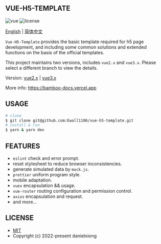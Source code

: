 ## VUE-H5-TEMPLATE

<p>
  <a>
    <img src="https://img.shields.io/badge/vue-2.6.11-brightgreen.svg" alt="vue">
  </a>
  <a>
    <img src="https://img.shields.io/github/license/mashape/apistatus.svg" alt="license">
  </a>
</p>

[English](https://github.com/Ewall1106/vue-h5-template/blob/2.x/README.md) | [简体中文](https://github.com/Ewall1106/vue-h5-template/blob/2.x/README.zh.md)

`Vue-H5-Template` provides the basic template required for h5 page development, and including some common solutions and extended functions on the basis of the official templates.

This project maintains two versions, includes `vue2.x` and `vue3.x`. Please select a different branch to view the details.

Version: [vue2.x](https://github.com/Ewall1106/vue-h5-template) | [vue3.x](https://github.com/Ewall1106/vue-next-template)

More info: https://bamboo-docs.vercel.app

## USAGE

```bash
# clone
$ git clone git@github.com:Ewall1106/vue-h5-template.git
# install & run
$ yarn & yarn dev
```

## FEATURES

- `eslint` check and error prompt.
- reset stylesheet to reduce browser inconsistencies.
- generate simulated data by `mock.js`.
- `prettier` uniform program style.
- mobile adaptation.
- `vuex` encapsulation && usage.
- `vue-router` routing configuration and permission control.
- `axios` encapsulation and request.
- and more...

## LICENSE

- [MIT](https://github.com/Ewall1106/vue-h5-template/blob/master/LICENSE)
- Copyright (c) 2022-present danielxiong
